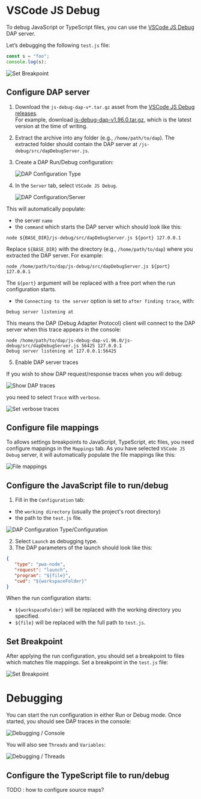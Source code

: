# VSCode JS Debug

To debug JavaScript or TypeScript files, you can use the [VSCode JS Debug](https://github.com/microsoft/vscode-js-debug) DAP server.

Let’s debugging the following `test.js` file:

```js
const s = "foo";
console.log(s);
```

![Set Breakpoint](../images/vscode-js-debug/set_breakpoint.png)

## Configure DAP server

1. Download the `js-debug-dap-v*.tar.gz` asset from the [VSCode JS Debug releases](https://github.com/microsoft/vscode-js-debug/releases).  
   For example, download [js-debug-dap-v1.96.0.tar.gz](https://github.com/microsoft/vscode-js-debug/releases/download/v1.96.0/js-debug-dap-v1.96.0.tar.gz), which is the latest version at the time of writing.

2. Extract the archive into any folder (e.g., `/home/path/to/dap`). The extracted folder should contain the DAP server at `/js-debug/src/dapDebugServer.js`.

3. Create a DAP Run/Debug configuration:

   ![DAP Configuration Type](../images/DAP_config_type.png)

4. In the `Server` tab, select `VSCode JS Debug`.

   ![DAP Configuration/Server](../images/vscode-js-debug/server_tab.png)

This will automatically populate: 

 * the server `name`
 * the `command` which starts the DAP server which should look like this:

```
node ${BASE_DIR}/js-debug/src/dapDebugServer.js ${port} 127.0.0.1
```

Replace `${BASE_DIR}` with the directory  (e.g., `/home/path/to/dap`) where you extracted the DAP server. For example:

```
node /home/path/to/dap/js-debug/src/dapDebugServer.js ${port} 127.0.0.1
```

The `${port}` argument will be replaced with a free port when the run configuration starts.

 * the `Connecting to the server` option is set to `after finding trace`, with:

 ```
 Debug server listening at
```

This means the DAP (Debug Adapter Protocol) client will connect to the DAP server when this trace appears in the console:

```
node /home/path/to/dap/js-debug-dap-v1.96.0/js-debug/src/dapDebugServer.js 56425 127.0.0.1
Debug server listening at 127.0.0.1:56425
```

5. Enable DAP server traces

If you wish to show DAP request/response traces when you will debug:

![Show DAP traces](../images/vscode-js-debug/traces_in_console.png)

you need to select `Trace` with `verbose`.

![Set verbose traces](../images/vscode-js-debug/set_traces.png)

## Configure file mappings

To allows settings breakpoints to JavaScript, TypeScript, etc files, you need configure mappings in the `Mappings` tab.
As you have selected `VSCode JS Debug` server, it will automatically populate the file mappings like this:

![File mappings](../images/DAP_config_type_mappings.png)

## Configure the JavaScript file to run/debug

1. Fill in the `Configuration` tab:

- the `working directory` (usually the project's root directory) 
- the path to the `test.js` file.

![DAP Configuration Type/Configuration](../images/DAP_config_type_configuration.png)

2. Select `Launch` as debugging type.
3. The DAP parameters of the launch should look like this:

```json
{
   "type": "pwa-node",
   "request": "launch",
   "program": "${file}",
   "cwd": "${workspaceFolder}"
}
```

When the run configuration starts:

- `${workspaceFolder}` will be replaced with the working directory you specified.
- `${file}` will be replaced with the full path to `test.js`.

## Set Breakpoint

After applying the run configuration, you should set a breakpoint to files which matches file mappings.
Set a breakpoint in the `test.js` file:

![Set Breakpoint](../images/vscode-js-debug/set_breakpoint.png)

# Debugging

You can start the run configuration in either Run or Debug mode. Once started, you should see DAP traces in the console:

![Debugging / Console](../images/vscode-js-debug/debug_console_tab.png)

You will also see `Threads` and `Variables`:

![Debugging / Threads](../images/vscode-js-debug/debug_threads_tab.png)

## Configure the TypeScript file to run/debug

TODO : how to configure source maps?